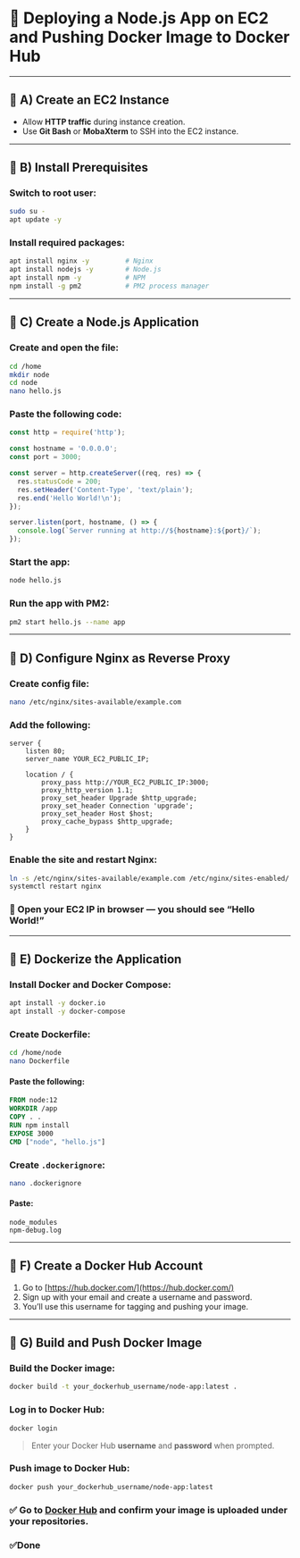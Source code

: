 # 🐳 Deploying a Node.js App on EC2 and Pushing Docker Image to Docker Hub

---

## 🔹 A) Create an EC2 Instance

* Allow **HTTP traffic** during instance creation.
* Use **Git Bash** or **MobaXterm** to SSH into the EC2 instance.

---

## 🔹 B) Install Prerequisites

### Switch to root user:

```bash
sudo su -
apt update -y
```

### Install required packages:

```bash
apt install nginx -y         # Nginx
apt install nodejs -y        # Node.js
apt install npm -y           # NPM
npm install -g pm2           # PM2 process manager
```

---

## 🔹 C) Create a Node.js Application

### Create and open the file:

```bash
cd /home
mkdir node
cd node
nano hello.js
```

### Paste the following code:

```js
const http = require('http');

const hostname = '0.0.0.0';
const port = 3000;

const server = http.createServer((req, res) => {
  res.statusCode = 200;
  res.setHeader('Content-Type', 'text/plain');
  res.end('Hello World!\n');
});

server.listen(port, hostname, () => {
  console.log(`Server running at http://${hostname}:${port}/`);
});
```

### Start the app:

```bash
node hello.js
```

### Run the app with PM2:

```bash
pm2 start hello.js --name app
```

---

## 🔹 D) Configure Nginx as Reverse Proxy

### Create config file:

```bash
nano /etc/nginx/sites-available/example.com
```

### Add the following:

```nginx
server {
    listen 80;
    server_name YOUR_EC2_PUBLIC_IP;

    location / {
        proxy_pass http://YOUR_EC2_PUBLIC_IP:3000;
        proxy_http_version 1.1;
        proxy_set_header Upgrade $http_upgrade;
        proxy_set_header Connection 'upgrade';
        proxy_set_header Host $host;
        proxy_cache_bypass $http_upgrade;
    }
}
```

### Enable the site and restart Nginx:

```bash
ln -s /etc/nginx/sites-available/example.com /etc/nginx/sites-enabled/
systemctl restart nginx
```

### 🧪 Open your EC2 IP in browser — you should see “Hello World!”

---

## 🔹 E) Dockerize the Application

### Install Docker and Docker Compose:

```bash
apt install -y docker.io
apt install -y docker-compose
```

### Create Dockerfile:

```bash
cd /home/node
nano Dockerfile
```

#### Paste the following:

```Dockerfile
FROM node:12
WORKDIR /app
COPY . .
RUN npm install
EXPOSE 3000
CMD ["node", "hello.js"]
```

### Create `.dockerignore`:

```bash
nano .dockerignore
```

#### Paste:

```
node_modules
npm-debug.log
```

---

## 🔹 F) Create a Docker Hub Account

1. Go to [https://hub.docker.com/](https://hub.docker.com/)
2. Sign up with your email and create a username and password.
3. You’ll use this username for tagging and pushing your image.

---

## 🔹 G) Build and Push Docker Image

### Build the Docker image:

```bash
docker build -t your_dockerhub_username/node-app:latest .
```

### Log in to Docker Hub:

```bash
docker login
```

> Enter your Docker Hub **username** and **password** when prompted.

### Push image to Docker Hub:

```bash
docker push your_dockerhub_username/node-app:latest
```

### ✅ Go to [Docker Hub](https://hub.docker.com/) and confirm your image is uploaded under your repositories.
### ✅Done
